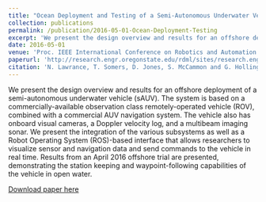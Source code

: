 ```yaml
---
title: "Ocean Deployment and Testing of a Semi-Autonomous Underwater Vehicle"
collection: publications
permalink: /publication/2016-05-01-Ocean-Deployment-Testing
excerpt: 'We present the design overview and results for an offshore deployment of a semi-autonomous underwater vehicle (sAUV)'
date: 2016-05-01
venue: 'Proc. IEEE International Conference on Robotics and Automation Workshop on Marine Robot Localization and Navigation (ICRA)'
paperurl: 'http://research.engr.oregonstate.edu/rdml/sites/research.engr.oregonstate.edu.rdml/files/02_lawrance_ocean-deployment-testing.pdf'
citation: 'N. Lawrance, T. Somers, D. Jones, S. McCammon and G. Hollinger, &quot;Ocean deployment and testing of a semi-autonomous underwater vehicle,&quot; in <i>Proc. IEEE International Conference on Robotics and Automation Workshop on Marine Robot Localization and Navigation (ICRA)</i>, Stockholm, Sweden, May 2016.'
---
```

We present the design overview and results for an offshore deployment of a semi-autonomous underwater vehicle (sAUV). The system is based on a commercially-available observation class remotely-operated vehicle (ROV), combined with a commercial AUV navigation system. The vehicle also has onboard visual cameras, a Doppler velocity log, and a multibeam imaging sonar. We present the integration of the various subsystems as well as a Robot Operating System (ROS)-based interface that allows researchers to visualize sensor and navigation data and send commands to the vehicle in real time. Results from an April 2016 offshore trial are presented, demonstrating the station keeping and waypoint-following capabilities of the vehicle in open water.

[Download paper here](http://research.engr.oregonstate.edu/rdml/sites/research.engr.oregonstate.edu.rdml/files/02_lawrance_ocean-deployment-testing.pdf)
